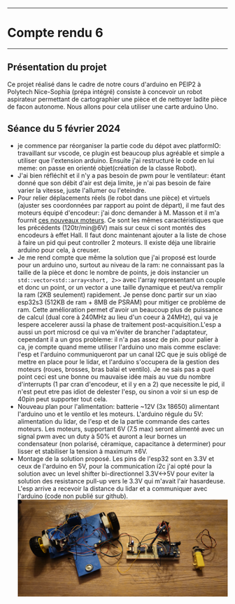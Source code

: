 *******************
# Compte rendu 6
*******************
## Présentation du projet
Ce projet réalisé dans le cadre de notre cours d'arduino en PEIP2 à Polytech Nice-Sophia (prépa intégré) consiste à concevoir un robot aspirateur permettant de cartographier une pièce et de nettoyer ladite pièce de facon autonome. Nous allons pour cela utiliser une carte arduino Uno.

## Séance du 5 février 2024
- je commence par réorganiser la partie code du dépot avec platformIO: travaillant sur vscode, ce plugin est beaucoup plus agréable et simple a utiliser que l'extension arduino. Ensuite j'ai restructuré le code en lui meme: on passe en orienté objet(création de la classe Robot).
- J'ai bien réfléchit et il n'y a pas besoin de pwm pour le ventilateur: étant donné que son débit d'air est deja limite, je n'ai pas besoin de faire varier la vitesse, juste l'allumer ou l'eteindre.
- Pour relier déplacements réels (le robot dans une pièce) et virtuels (ajuster ses coordonnées par rapport au point de départ), il me faut des moteurs équipé d'encodeur: j'ai donc demander à M. Masson et il m'a fournit [ces nouveaux moteurs](https://wiki.dfrobot.com/Micro_DC_Motor_with_Encoder-SJ01_SKU__FIT0450). Ce sont les mêmes caractéristiques que les précédents (120tr/min@6V) mais sur ceux ci sont montés des encodeurs à effet Hall. Il faut donc maintenant ajouter a la liste de chose à faire un pid qui peut controller 2 moteurs. Il existe déja une librairie arduino pour cela, à creuser.
- Je me rend compte que même la solution que j'ai proposé est lourde pour un arduino uno, surtout au niveau de la ram: ne connaissant pas la taille de la pièce et donc le nombre de points, je dois instancier un `std::vector<std::array<short, 2>>` avec l'array representant un couple et donc un point, or un vector a une taille dynamique et peut/va remplir la ram (2KB seulement) rapidement. Je pense donc partir sur un xiao esp32s3 (512KB de ram + 8MB de PSRAM) pour mitiger ce problème de ram. Cette amélioration permet d'avoir un beaucoup plus de puissance de calcul (dual core à 240MHz au lieu d'un coeur à 24MHz), qui va je lespere accelerer aussi la phase de traitement post-acquisition.L'esp a aussi un port microsd ce qui va m'éviter de brancher l'adaptateur, cependant il a un gros probleme: il n'a pas assez de pin. pour palier à ca, je compte quand meme utiliser l'arduino uno mais comme esclave: l'esp et l'arduino communiqueront par un canal I2C que je suis obligé de mettre en place pour le lidar, et l'arduino s'occupera de la gestion des moteurs (roues, brosses, bras balai et ventilo). Je ne sais pas a quel point ceci est une bonne ou mauvaise idée mais au vue du nombre d'interrupts (1 par cran d'encodeur, et il y en a 2) que necessite le pid, il n'est peut etre pas idiot de delester l'esp, ou sinon a voir si un esp de 40pin peut supporter tout cela.
- Nouveau plan pour l'alimentation: batterie ~12V (3x 18650) alimentant l'arduino uno et le ventilo et les moteurs. L'arduino régule du 5V: alimentation du lidar, de l'esp et de la partie commande des cartes moteurs. Les moteurs, supportant 6V (7.5 max) seront alimenté avec un signal pwm avec un duty à 50% et auront a leur bornes un condensateur (non polarisé, céramique, capacitance à determiner) pour lisser et stabiliser la tension à maximum ±6V. 
- Montage de la solution proposé. Les pins de l'esp32 sont en 3.3V et ceux de l'arduino en 5V, pour la communication i2c j'ai opté pour la solution avec un level shifter bi-directionnel 3.3V<->5V pour eviter la solution des resistance pull-up vers le 3.3V qui m'avait l'air hasardeuse. L'esp arrive a recevoir la distance du lidar et a communiquer avec l'arduino (code non publié sur github).
![](/images/20240206_204100.heic)
